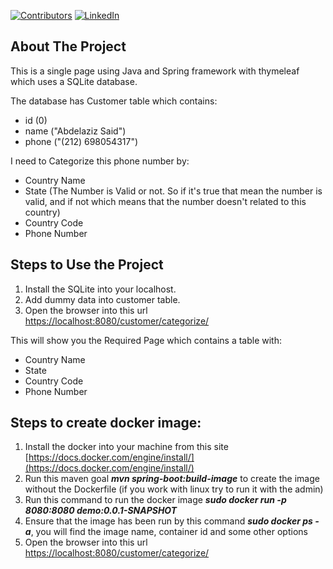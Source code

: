 [![Contributors][contributors-shield]][contributors-url]
[![LinkedIn][linkedin-shield]][linkedin-url]


<!-- ABOUT THE PROJECT -->
## About The Project

This is a single page using Java and Spring framework with thymeleaf which uses a SQLite database.

The database has Customer table which contains:
* id (0)
* name ("Abdelaziz Said")
* phone ("(212) 698054317")

I need to Categorize this phone number by:
* Country Name
* State (The Number is Valid or not. So if it's true that mean the number is valid, and if not which means that the number doesn't related to this country)
* Country Code
* Phone Number



## Steps to Use the Project
1. Install the SQLite into your localhost.
2. Add dummy data into customer table.
3. Open the browser into this url [https://localhost:8080/customer/categorize/](https://localhost:8080/customer/categorize/)


This will show you the Required Page which contains a table with:
* Country Name
* State
* Country Code
* Phone Number


## Steps to create docker image:
1. Install the docker into your machine from this site [https://docs.docker.com/engine/install/](https://docs.docker.com/engine/install/)
2. Run this maven goal _**mvn spring-boot:build-image**_ to create the image without the Dockerfile (if you work with linux try to run it with the admin)
3. Run this command to run the docker image _**sudo docker run -p 8080:8080 demo:0.0.1-SNAPSHOT**_
4. Ensure that the image has been run by this command _**sudo docker ps -a**_, you will find the image name, container id and some other options
5. Open the browser into this url [https://localhost:8080/customer/categorize/](https://localhost:8080/customer/categorize/)


<!-- MARKDOWN LINKS & IMAGES -->
<!-- https://www.markdownguide.org/basic-syntax/#reference-style-links -->
[contributors-shield]: https://img.shields.io/github/contributors/othneildrew/Best-README-Template.svg?style=for-the-badge
[contributors-url]: https://github.com/AbdelazizSaid250
[linkedin-shield]: https://img.shields.io/badge/-LinkedIn-black.svg?style=for-the-badge&logo=linkedin&colorB=555
[linkedin-url]: https://www.linkedin.com/in/abdelaziz-said-4a9b12127